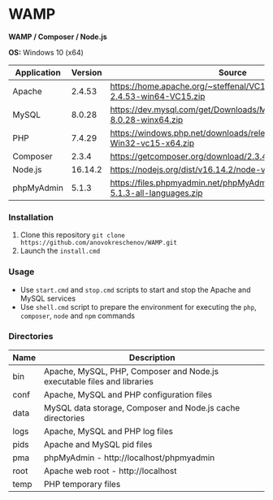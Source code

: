 # WAMP

**WAMP / Composer / Node.js**

**OS:** Windows 10 (x64)

| Application | Version | Source |
| ----------- | ------- | ------ |
| Apache      | 2.4.53  | https://home.apache.org/~steffenal/VC15/binaries/httpd-2.4.53-win64-VC15.zip |
| MySQL       | 8.0.28  | https://dev.mysql.com/get/Downloads/MySQL-8.0/mysql-8.0.28-winx64.zip |
| PHP         | 7.4.29  | https://windows.php.net/downloads/releases/php-7.4.29-Win32-vc15-x64.zip |
| Composer    | 2.3.4   | https://getcomposer.org/download/2.3.4/composer.phar |
| Node.js     | 16.14.2 | https://nodejs.org/dist/v16.14.2/node-v16.14.2-win-x64.zip |
| phpMyAdmin  | 5.1.3   | https://files.phpmyadmin.net/phpMyAdmin/5.1.3/phpMyAdmin-5.1.3-all-languages.zip |

### Installation

1. Clone this repository `git clone https://github.com/anovokreschenov/WAMP.git`
2. Launch the `install.cmd`

### Usage

- Use `start.cmd` and `stop.cmd` scripts to start and stop the Apache and MySQL services
- Use `shell.cmd` script to prepare the environment for executing the `php`, `composer`, `node` and `npm` commands

### Directories

| Name | Description |
| ---- | ----------- |
| bin  | Apache, MySQL, PHP, Composer and Node.js executable files and libraries |
| conf | Apache, MySQL and PHP configuration files |
| data | MySQL data storage, Composer and Node.js cache directories |
| logs | Apache, MySQL and PHP log files |
| pids | Apache and MySQL pid files |
| pma  | phpMyAdmin - http://localhost/phpmyadmin |
| root | Apache web root - http://localhost |
| temp | PHP temporary files |
